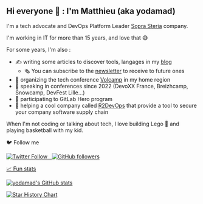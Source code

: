 ## Hi everyone 👋 : I'm Matthieu (aka yodamad)

I'm a tech advocate and DevOps Platform Leader [Sopra Steria](https://soprasteria.com) company.

I'm working in IT for more than 15 years, and love that 😅

For some years, I'm also :
- ✍️ writing some articles to discover tools, langages in my [blog](https://yodamad.hashnode.dev/)
  - 🗞️ You can subscribe to the [newsletter](https://yodamad.hashnode.dev/newsletter) to receive to future ones
- 🌋 organizing the tech conference [Volcamp](https://volcamp.io) in my home region
- 🎤 speaking in conferences since 2022 (DevoXX France, Breizhcamp, Snowcamp, DevFest Lille...)
- 🦊 participating to GitLab Hero program
- 🤖 helping a cool company called [R2DevOps](https://r2devops.io/) that provide a tool to secure your company software supply chain

When I'm not coding or talking about tech, I love building Lego 🧱 and playing basketball with my kid.

🐦 Follow me 

<a href="https://twitter.com/yodamad03"><img alt="Twitter Follow" src="https://img.shields.io/twitter/follow/yodamad03?label=Twitter&style=for-the-badge&logo=twitter&color=1DA1F2"> &nbsp;
![GitHub followers](https://img.shields.io/github/followers/yodamad)

📈 Fun stats

[![yodamad's GitHub stats](https://github-readme-stats.vercel.app/api?username=yodamad)](https://github.com/anuraghazra/github-readme-stats)

[![Star History Chart](https://api.star-history.com/svg?repos=yodamad/gitlab-emoji,yodamad/svn2git&type=Date)](https://star-history.com/#yodamad/gitlab-emoji&yodamad/svn2git&Date)
